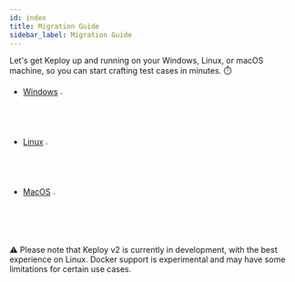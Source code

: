 ```yaml
---
id: index
title: Migration Guide
sidebar_label: Migration Guide
---
```


Let's get Keploy up and running on your Windows, Linux, or macOS machine, so you can start crafting test cases in
minutes. ⏱️

- [Windows](versioned_docs/version-2.0.0/server/windows/installation.md) <img src="/docs/img/os/windows-logo.svg" width="2%" />
- [Linux](versioned_docs/version-2.0.0/server/linux/installation.md) <img src="/docs/img/os/linux-logo.svg" width="2%" />
- [MacOS](versioned_docs/version-2.0.0/server/macos/installation.md) <img src="/docs/img/os/apple-logo.svg" width="2%" />

⚠️ Please note that Keploy v2 is currently in development, with the best experience on Linux. Docker support is experimental and may have some limitations for certain use cases.